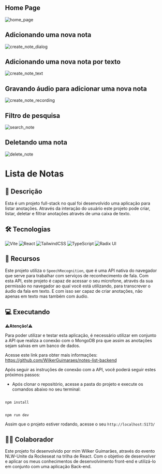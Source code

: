 ## Home Page

![home_page](https://imgur.com/YBHMTPH.png)

## Adicionando uma nova nota

![create_note_dialog](https://imgur.com/5wpIA7g.png)

## Adicionando uma nova nota por texto

![create_note_text](https://imgur.com/3LEc6Q5.png)

## Gravando áudio para adicionar uma nova nota

![create_note_recording](https://imgur.com/OJEQL24.png)

## Filtro de pesquisa

![search_note](https://imgur.com/TX6W8oH.png)

## Deletando uma nota

![delete_note](https://imgur.com/c9kG7IB.png)

# Lista de Notas

## 📃 Descrição

Esta é um projeto full-stack no qual foi desenvolvido uma aplicação para listar anotações. Através da interação do usuário este projeto pode criar, listar, deletar e filtrar anotações através de uma caixa de texto.

## 🛠 Tecnologias

![Vite](https://img.shields.io/badge/vite-%23646CFF.svg?style=for-the-badge&logo=vite&logoColor=white) ![React](https://img.shields.io/badge/react-%2320232a.svg?style=for-the-badge&logo=react&logoColor=%2361DAFB) ![TailwindCSS](https://img.shields.io/badge/tailwindcss-%2338B2AC.svg?style=for-the-badge&logo=tailwind-css&logoColor=white) ![TypeScript](https://img.shields.io/badge/typescript-%23007ACC.svg?style=for-the-badge&logo=typescript&logoColor=white) ![Radix UI](https://img.shields.io/badge/radix%20ui-161618.svg?style=for-the-badge&logo=radix-ui&logoColor=white)

## 🧰 Recursos

Este projeto utiliza o `SpeechRecognition`, que é uma API nativa do navegador que serve para trabalhar com serviços de reconhecimento de fala. Com esta API, este projeto é capaz de acessar o seu microfone, através da sua permissão no navegador ao qual você está utilizando, para transcrever o áudio da fala em texto. E com isso ser capaz de criar anotações, não apenas em texto mas também com áudio.

## 💻 Executando

⚠<b>Atenção!</b>⚠

Para poder utilizar e testar esta aplicação, é necessário utilizar em conjunto a API que realiza a conexão com o MongoDB pra que assim as anotações sejam salvas em um banco de dados.

Acesse este link para obter mais informações: https://github.com/WilkerGuimaraes/notes-list-backend

Após seguir as instruções de conexão com a API, você poderá seguir estes próximos passos:

- Após clonar o repositório, acesse a pasta do projeto e execute os comandos abaixo no seu terminal:

```

npm install

```

```

npm run dev

```

Assim que o projeto estiver rodando, acesse o seu `http://localhost:5173/`

## 🙋‍♂️ Colaborador

Este projeto foi desenvolvido por mim Wilker Guimarães, através do evento NLW-Unite da Rockeseat na trilha de React. Com o objetivo de desenvolver e aplicar os meus conhecimentos de desenvolvimento front-end e utilizá-lo em conjunto com uma aplicação Back-end.
